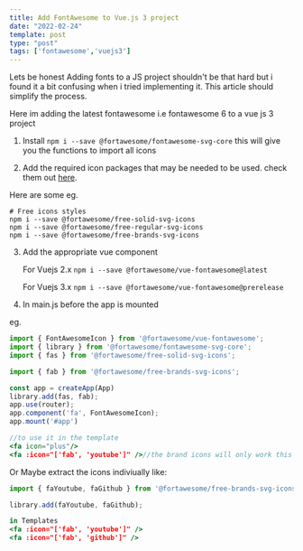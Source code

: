```yaml
---
title: Add FontAwesome to Vue.js 3 project
date: "2022-02-24"
template: post
type: "post"
tags: ['fontawesome','vuejs3']
---
```


Lets be honest Adding fonts to a JS project shouldn't be that hard but i found it a bit confusing when i tried implementing it. This article should simplify the process.

Here im adding the latest fontawesome i.e fontawesome 6 to a vue js 3 project

1. Install `npm i --save @fortawesome/fontawesome-svg-core` this will give you the functions to import all icons

2. Add the required icon packages that may be needed to be used. check them out [here](https://fontawesome.com/docs/web/dig-deeper/styles).

Here are some eg.
```
# Free icons styles
npm i --save @fortawesome/free-solid-svg-icons
npm i --save @fortawesome/free-regular-svg-icons
npm i --save @fortawesome/free-brands-svg-icons
```

3. Add the appropriate vue component 

    For Vuejs 2.x `npm i --save @fortawesome/vue-fontawesome@latest`

    For Vuejs 3.x `npm i --save @fortawesome/vue-fontawesome@prerelease`

4. In main.js before the app is mounted

eg.

```jsx
import { FontAwesomeIcon } from '@fortawesome/vue-fontawesome';
import { library } from '@fortawesome/fontawesome-svg-core';
import { fas } from '@fortawesome/free-solid-svg-icons';

import { fab } from '@fortawesome/free-brands-svg-icons';

const app = createApp(App)
library.add(fas, fab);
app.use(router);
app.component('fa', FontAwesomeIcon);
app.mount('#app')

//to use it in the template
<fa icon="plus"/>
<fa :icon="['fab', 'youtube']" />//the brand icons will only work this way
```

Or Maybe extract the icons indiviually like:
```jsx
import { faYoutube, faGithub } from '@fortawesome/free-brands-svg-icons';

library.add(faYoutube, faGithub);

in Templates
<fa :icon="['fab', 'youtube']" />
<fa :icon="['fab', 'github']" />
```